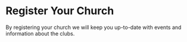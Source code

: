 ---
---

# Register Your Church

By registering your church we will keep you up-to-date with events and information about the clubs.
